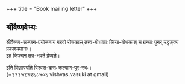 +++
title = "Book mailing letter"
+++

## श्रीवैष्णवेभ्यः
श्रीवैष्णव-सज्जन-प्रयोजनाय बहवो रोचकास् तत्त्व-बोधकाः क्रिया-बोधकाश् च ग्रन्थाः पुनर् उट्टङ्क्य प्रकाश्यमानाः।  
इह किञ्चन तत्र-भवते प्रेष्यते।   

इति विज्ञापयति विश्वस-दासः कल्याण-पुर-स्थः।  
(+९१९५९१२६८५०६ vishvas.vasuki at gmail)